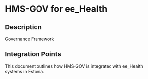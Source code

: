 # HMS-GOV for ee_Health

## Description

Governance Framework

## Integration Points

This document outlines how HMS-GOV is integrated with ee_Health systems in Estonia.
